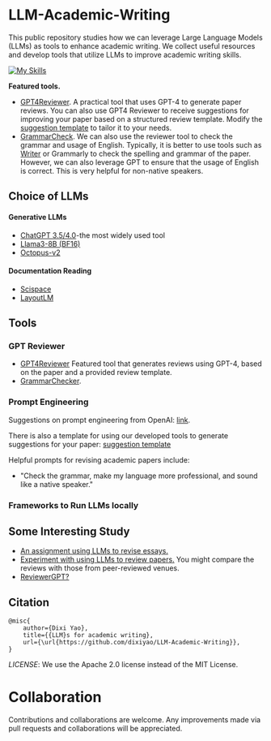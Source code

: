 # LLM-Academic-Writing
This public repository studies how we can leverage Large Language Models (LLMs) as tools to enhance academic writing. We collect useful resources and develop tools that utilize LLMs to improve academic writing skills.

[![My Skills](https://skillicons.dev/icons?i=rocket)](https://skillicons.dev) 

**Featured tools.**
- [GPT4Reviewer](https://github.com/dixiyao/LLM-Academic-Writing/blob/main/GPTReviewer). A practical tool that uses GPT-4 to generate paper reviews. You can also use GPT4 Reviewer to receive suggestions for improving your paper based on a structured review template. Modify the [suggestion template](https://github.com/dixiyao/LLM-Academic-Writing/blob/main/Prompts/suggestion_template.yml) to tailor it to your needs.
- [GrammarCheck](https://github.com/dixiyao/LLM-Academic-Writing/blob/main/GPTReviewer). We can also use the reviewer tool to check the grammar and usage of English. Typically, it is better to use tools such as [Writer](writer.com) or Grammarly to check the spelling and grammar of the paper. However, we can also leverage GPT to ensure that the usage of English is correct. This is very helpful for non-native speakers.

## Choice of LLMs
#### Generative LLMs
- [ChatGPT 3.5/4.0](https://chat.openai.com/)-the most widely used tool
- [Llama3-8B (BF16)](https://huggingface.co/meta-llama/Meta-Llama-3-8B-Instruct)
- [Octopus-v2](https://github.com/dixiyao/LLM-Academic-Writing/blob/main/GenerativeLLM/octopus.py)

#### Documentation Reading
- [Scispace](https://typeset.io/)
- [LayoutLM ](https://huggingface.co/impira/layoutlm-document-qa)

## Tools
### GPT Reviewer
- [GPT4Reviewer](https://github.com/dixiyao/LLM-Academic-Writing/blob/main/GPTReviewer) Featured tool that generates reviews using GPT-4, based on the paper and a provided review template.
- [GrammarChecker](https://github.com/dixiyao/LLM-Academic-Writing/blob/main/GPTReviewer).
### Prompt Engineering
Suggestions on prompt engineering from OpenAI: [link](https://platform.openai.com/docs/guides/prompt-engineering/six-strategies-for-getting-better-results).

There is also a template for using our developed tools to generate suggestions for your paper: [suggestion template](https://github.com/dixiyao/LLM-Academic-Writing/blob/main/Prompts/suggestion_template.yml)

Helpful prompts for revising academic papers include:
- "Check the grammar, make my language more professional, and sound like a native speaker."
### Frameworks to Run LLMs locally

## Some Interesting Study
- [An assignment using LLMs to revise essays.](https://wac.colostate.edu/repository/collections/textgened/rhetorical-engagements/using-llms-as-peer-reviewers-for-revising-essays/)
- [Experiment with using LLMs to review papers.](https://github.com/Weixin-Liang/LLM-scientific-feedback) You might compare the reviews with those from peer-reviewed venues.
- [ReviewerGPT?](https://arxiv.org/pdf/2306.00622.pdf)

## Citation
```
@misc{
    author={Dixi Yao},
    title={{LLM}s for academic writing},
    url={\url{https://github.com/dixiyao/LLM-Academic-Writing}},
}
```
*LICENSE*: We use the Apache 2.0 license instead of the MIT License.

# Collaboration
Contributions and collaborations are welcome. Any improvements made via pull requests and collaborations will be appreciated.